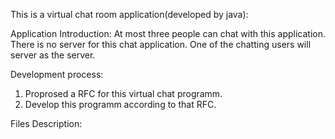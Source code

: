 This is a virtual chat room application(developed by java):

Application Introduction:
    At most three people can chat with this application.
    There is no server for this chat application. One of the chatting users will server as the server.
    
Development process:

  1. Proprosed a RFC for this virtual chat programm.
  2. Develop this programm according to that RFC.

Files Description:

 

